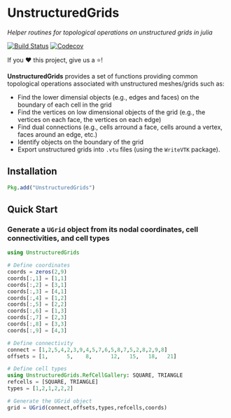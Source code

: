 # UnstructuredGrids

*Helper routines for topological operations on unstructured grids in julia*

[![Build Status](https://travis-ci.com/lssc-team/UnstructuredGrids.jl.svg?branch=master)](https://travis-ci.com/lssc-team/UnstructuredGrids.jl)
[![Codecov](https://codecov.io/gh/lssc-team/UnstructuredGrids.jl/branch/master/graph/badge.svg)](https://codecov.io/gh/lssc-team/UnstructuredGrids.jl)

If you ❤️ this project, give us a ⭐️!

**UnstructuredGrids** provides a set of functions providing common topological operations associated with unstructured meshes/grids such as:

- Find the lower dimensial objects (e.g., edges and faces) on the boundary of each cell in the grid
- Find the vertices on low dimensional objects of the grid (e.g., the vertices on each face, the vertices on each edge)
- Find dual connections (e.g., cells arround a face, cells around a vertex, faces around an edge, etc.)
- Identify objects on the boundary of the grid
- Export unstructured grids into `.vtu` files (using the `WriteVTK` package).

## Installation

```julia
Pkg.add("UnstructuredGrids")
```
## Quick Start

### Generate a `UGrid` object from its nodal coordinates, cell connectivities, and cell types

```julia
using UnstructuredGrids

# Define coordinates
coords = zeros(2,9)
coords[:,1] = [1,1]
coords[:,2] = [3,1]
coords[:,3] = [4,1]
coords[:,4] = [1,2]
coords[:,5] = [2,2]
coords[:,6] = [1,3]
coords[:,7] = [2,3]
coords[:,8] = [3,3]
coords[:,9] = [4,3]

# Define connectivity
connect = [1,2,5,4,2,3,9,4,5,7,6,5,8,7,5,2,8,2,9,8]
offsets = [1,      5,    8,      12,   15,   18,   21]

# Define cell types
using UnstructuredGrids.RefCellGallery: SQUARE, TRIANGLE
refcells = [SQUARE, TRIANGLE]
types = [1,2,1,2,2,2]

# Generate the UGrid object
grid = UGrid(connect,offsets,types,refcells,coords)

```




